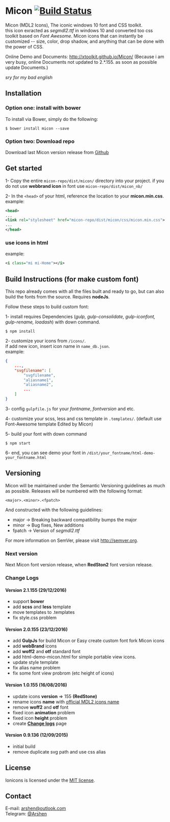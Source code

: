 # Micon [![Build Status](https://travis-ci.org/xtoolkit/Micon.svg?branch=master)](https://travis-ci.org/xtoolkit/Micon)

Micon (MDL2 Icons), The iconic windows 10 font and CSS toolkit.<br>
this icon exracted as _segmdl2.ttf_ in windows 10 and converted too css toolkit based on _Font Awesome_. Micon icons that can instantly be customized -- size, color, drop shadow, and anything that can be done with the power of CSS.<br>

Online Demo and Documents: <http://xtoolkit.github.io/Micon/> (Because i am very busy, online Documents not updated to 2.\*.155. as soon as possible update Documents.)

_sry for my bad english_

## Installation

### Option one: install with bower

To install via Bower, simply do the following:

```
$ bower install micon --save
```

### Option two: Download repo

Download last Micon version release from [Github](https://github.com/xtoolkit/Micon/releases)

## Get started

1- Copy the entire `micon-repo/dist/micon/` directory into your project. if you do not use **webbrand icon** in font use `micon-repo/dist/micon_nb/`

2- In the `<head>` of your html, reference the location to your **micon.min.css**.<br>
example:

``` xml
<head>
...
<link rel="stylesheet" href="micon-repo/dist/micon/css/micon.min.css">
...
</head>
```

### use icons in html

example:
``` xml
<i class="mi mi-Home"></i>
```

## Build Instructions (for make custom font)

This repo already comes with all the files built and ready to go, but can also build the fonts from the source. Requires **nodeJs**.

Follow these steps to build custom font:

1- install requires Dependencies (_gulp, gulp-consolidate, gulp-iconfont, gulp-rename, loadash_) with down command.<br>

```
$ npm install
```

2- customize your icons from `/icons/`.<br>
if add new icon, insert icon name in `name_db.json`.<br>
example:

``` json
{
    ...,
    "svgfilename": [
        "svgfilename",
        "aliasname1",
        "aliasname2",
        ...
    ]
}
```

3- config `gulpfile.js` for your _fontname_, _fontversion_ and etc.

4- customize your scss, less and css template in `.templates/`. (default use Font-Awesome template Edited by Micon)

5- build your font with down command

```
$ npm start
```

6- end, you can see demo your font in `/dist/your_fontname/html-demo-your_fontname.html`

## Versioning

Micon will be maintained under the Semantic Versioning guidelines as much as possible. Releases will be numbered with the following format:

`<major>.<minor>.<fpatch>`

And constructed with the following guidelines:

- major -> Breaking backward compatibility bumps the major
- minor -> Bug fixes, New additions
- fpatch -> Version of _segmdl2.ttf_

For more information on SemVer, please visit <http://semver.org>.

### Next version

Next Micon font version release, when **RedSton2** font version release.

### Change Logs

#### Version 2.1.155 (29/12/2016)

- support **bower**
- add **scss** and **less** template
- move templates to .templates
- fix style.css problem

#### Version 2.0.155 (23/12/2016)

- add **GulpJs** for build Micon or Easy create custom font fork Micon icons
- add **webBrand** icons
- add **woff2** and **otf** standard font
- add html-demo-micon.html for simple portable view icons.
- update style template
- fix alias name problem
- fix some font view probrom (etc height of icons)

#### Version 1.0.155 (16/08/2016)

- update icons **version** => 155 **(RedStone)**
- rename icons **name** with [official MDL2 icons name](https://msdn.microsoft.com/en-us/windows/uwp/style/segoe-ui-symbol-font)
- remove **woff2** and **otf** font
- fixed icon **animation** problem
- fixed icon **height** problem
- create [**Change logs**](http://xtoolkit.github.io/Micon/changelogs/) page

#### Version 0.9.136 (12/09/2015)

- initial build
- remove duplicate svg path and use css alias

## License

Ionicons is licensed under the [MIT license](http://opensource.org/licenses/MIT).

## Contact

E-mail: <arshen@outlook.com><br>
Telegram: [@Arshen](https://telegram.me/Arshen)
